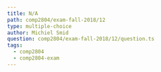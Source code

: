 ```yaml
---
title: N/A
path: comp2804/exam-fall-2018/12
type: multiple-choice
author: Michiel Smid
question: comp2804/exam-fall-2018/12/question.ts
tags:
  - comp2804
  - comp2804-exam
---
```

